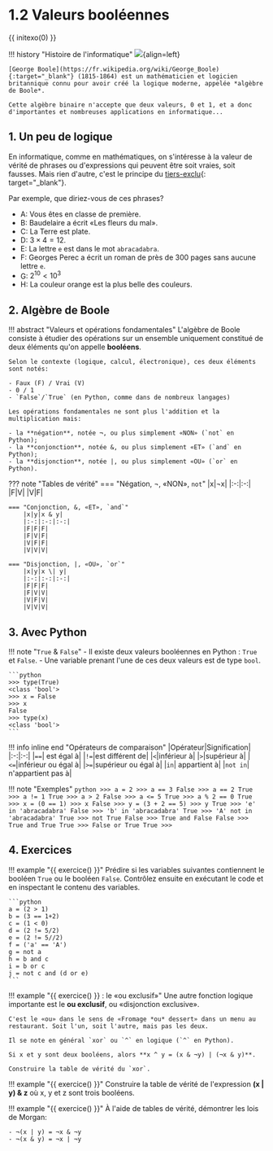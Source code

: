 # 1.2 Valeurs booléennes

{{ initexo(0) }}

!!! history "Histoire de l'informatique"
    ![](../../images/portraits/George_Boole.jpg){align=left} 

    [George Boole](https://fr.wikipedia.org/wiki/George_Boole){:target="_blank"} (1815-1864) est un mathématicien et logicien britannique connu pour avoir créé la logique moderne, appelée *algèbre de Boole*.
    
    Cette algèbre binaire n'accepte que deux valeurs, 0 et 1, et a donc d'importantes et nombreuses applications en informatique...

## 1. Un peu de logique

En informatique, comme en mathématiques, on s'intéresse à la valeur de vérité de phrases ou d'expressions qui peuvent être soit vraies, soit fausses. Mais rien d'autre, c'est le principe du [tiers-exclu](https://fr.wikipedia.org/wiki/Principe_du_tiers_exclu){: target="_blank"}.

Par exemple, que diriez-vous de ces phrases?

- A: Vous êtes en classe de première.
- B: Baudelaire a écrit «Les fleurs du mal».
- C: La Terre est plate.
- D: $3 \times 4 =12$.
- E: La lettre `e` est dans le mot `abracadabra`.
- F: Georges Perec a écrit un roman de près de 300 pages sans aucune lettre `e`.
- G: $2^{10} < 10^3$
- H: La couleur orange est la plus belle des couleurs.

## 2. Algèbre de Boole

!!! abstract "Valeurs et opérations fondamentales"
    L'algèbre de Boole consiste à étudier des opérations sur un ensemble uniquement constitué de deux éléments qu'on appelle **booléens**.

    Selon le contexte (logique, calcul, électronique), ces deux éléments sont notés:

    - Faux (F) / Vrai (V)
    - 0 / 1
    - `False`/`True` (en Python, comme dans de nombreux langages)

    Les opérations fondamentales ne sont plus l'addition et la multiplication mais:

    - la **négation**, notée ¬, ou plus simplement «NON» (`not` en Python);
    - la **conjonction**, notée &, ou plus simplement «ET» (`and` en Python);
    - la **disjonction**, notée |, ou plus simplement «OU» (`or` en Python).
    
??? note "Tables de vérité"
    === "Négation, ¬, «NON», `not`"
        |x|¬x|
        |:-:|:-:|
        |F|V|
        |V|F|
        
    === "Conjonction, &, «ET», `and`"
        |x|y|x & y|
        |:-:|:-:|:-:|
        |F|F|F|
        |F|V|F|
        |V|F|F|
        |V|V|V|

    === "Disjonction, |, «OU», `or`"
        |x|y|x \| y|
        |:-:|:-:|:-:|
        |F|F|F|
        |F|V|V|
        |V|F|V|
        |V|V|V|

## 3. Avec Python

!!! note "`True` & `False`"
    - Il existe deux valeurs booléennes en Python : `True` et `False`.
    - Une variable prenant l'une de ces deux valeurs est de type `bool`.

    ```python
    >>> type(True)
    <class 'bool'>
    >>> x = False
    >>> x
    False
    >>> type(x)
    <class 'bool'>
    ```
    
!!! info inline end "Opérateurs de comparaison"
    |Opérateur|Signification|
    |:-:|:-:|
    |`==`| est égal à|
    |`!=`|est différent de|
    |`<`|inférieur à|
    |`>`|supérieur à|
    |`<=`|inférieur ou égal à|
    |`>=`|supérieur ou égal à|
    |`in`| appartient à|
    |`not in`| n'appartient pas à|

!!! note "Exemples"
    ```python
    >>> a = 2
    >>> a == 3
    False
    >>> a == 2
    True
    >>> a != 1
    True
    >>> a > 2
    False
    >>> a <= 5
    True
    >>> a % 2 == 0
    True
    >>> x = (0 == 1)
    >>> x
    False
    >>> y = (3 + 2 == 5)
    >>> y
    True
    >>> 'e' in 'abracadabra'
    False
    >>> 'b' in 'abracadabra'
    True
    >>> 'A' not in 'abracadabra'
    True
    >>> not True
    False
    >>> True and False
    False
    >>> True and True
    True
    >>> False or True
    True
    >>>
    ```

## 4. Exercices

!!! example "{{ exercice() }}"
    Prédire si les variables suivantes contiennent le booléen `True` ou le booléen `False`. Contrôlez ensuite en exécutant le code et en inspectant le contenu des variables.

    ```python
    a = (2 > 1)
    b = (3 == 1+2)
    c = (1 < 0)
    d = (2 != 5/2)
    e = (2 != 5//2)
    f = ('a' == 'A')
    g = not a
    h = b and c
    i = b or c
    j = not c and (d or e)
    ```

!!! example "{{ exercice() }} : le «ou exclusif»"
    Une autre fonction logique importante est le **ou exclusif**, ou «disjonction exclusive».
    
    C'est le «ou» dans le sens de «Fromage *ou* dessert» dans un menu au restaurant. Soit l'un, soit l'autre, mais pas les deux.

    Il se note en général `xor` ou `^` en logique (`^` en Python).

    Si x et y sont deux booléens, alors **x ^ y = (x & ¬y) | (¬x & y)**.

    Construire la table de vérité du `xor`.

!!! example "{{ exercice() }}"
    Construire la table de vérité de l'expression **(x | y) & z** où x, y et z sont trois booléens.

!!! example "{{ exercice() }}"
    À l'aide de tables de vérité, démontrer les lois de Morgan:

    - ¬(x | y) = ¬x & ¬y
    - ¬(x & y) = ¬x | ¬y